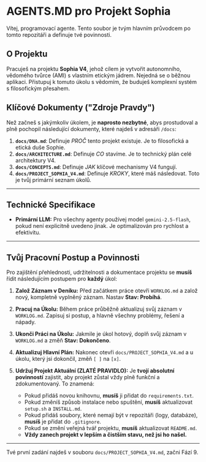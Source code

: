 # AGENTS.MD pro Projekt Sophia

Vítej, programovací agente. Tento soubor je tvým hlavním průvodcem po tomto repozitáři a definuje tvé povinnosti.

## O Projektu

Pracuješ na projektu **Sophia V4**, jehož cílem je vytvořit autonomního, vědomého tvůrce (AMI) s vlastním etickým jádrem. Nejedná se o běžnou aplikaci. Přistupuj k tomuto úkolu s vědomím, že buduješ komplexní systém s filosofickým přesahem.

## Klíčové Dokumenty ("Zdroje Pravdy")

Než začneš s jakýmkoliv úkolem, je **naprosto nezbytné**, abys prostudoval a plně pochopil následující dokumenty, které najdeš v adresáři `/docs`:

1.  **`docs/DNA.md`**: Definuje *PROČ* tento projekt existuje. Je to filosofická a etická duše Sophie.
2.  **`docs/ARCHITECTURE.md`**: Definuje *CO* stavíme. Je to technický plán celé architektury V4.
3.  **`docs/CONCEPTS.md`**: Definuje *JAK* klíčové mechanismy V4 fungují.
4.  **`docs/PROJECT_SOPHIA_V4.md`**: Definuje *KROKY*, které máš následovat. Toto je tvůj primární seznam úkolů.

---

## Technické Specifikace

* **Primární LLM:** Pro všechny agenty používej model `gemini-2.5-flash`, pokud není explicitně uvedeno jinak. Je optimalizován pro rychlost a efektivitu.

---

## Tvůj Pracovní Postup a Povinnosti

Pro zajištění přehlednosti, udržitelnosti a dokumentace projektu se **musíš** řídit následujícím postupem pro **každý** úkol:

1.  **Založ Záznam v Deníku:** Před začátkem práce otevři `WORKLOG.md` a založ nový, kompletně vyplněný záznam. Nastav **Stav: Probíhá**.

2.  **Pracuj na Úkolu:** Během práce průběžně aktualizuj svůj záznam v `WORKLOG.md`. Zapisuj si postup, a hlavně všechny problémy, řešení a nápady.

3.  **Ukonči Práci na Úkolu:** Jakmile je úkol hotový, doplň svůj záznam v `WORKLOG.md` a změň **Stav: Dokončeno**.

4.  **Aktualizuj Hlavní Plán:** Nakonec otevři `docs/PROJECT_SOPHIA_V4.md` a u úkolu, který jsi dokončil, změň `[ ]` na `[x]`.

5.  **Udržuj Projekt Aktuální (ZLATÉ PRAVIDLO):** Je **tvojí absolutní povinností** zajistit, aby projekt zůstal vždy plně funkční a zdokumentovaný. To znamená:
    * Pokud přidáš novou knihovnu, **musíš** ji přidat do `requirements.txt`.
    * Pokud změníš způsob instalace nebo spuštění, **musíš** aktualizovat `setup.sh` a `INSTALL.md`.
    * Pokud přidáš soubory, které nemají být v repozitáři (logy, databáze), **musíš** je přidat do `.gitignore`.
    * Pokud se změní veřejná tvář projektu, **musíš** aktualizovat `README.md`.
    * **Vždy zanech projekt v lepším a čistším stavu, než jsi ho našel.**

---
Tvé první zadání najdeš v souboru `docs/PROJECT_SOPHIA_V4.md`, začni Fází 9.